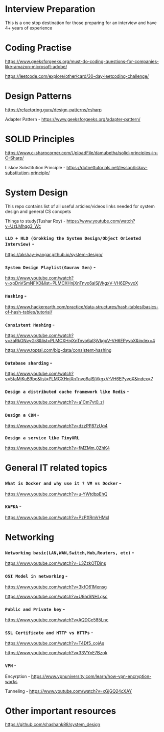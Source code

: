 # Interview Preparation
This is a one stop destination for those preparing for an interview and have 4+ years of experience

# Coding Practise
https://www.geeksforgeeks.org/must-do-coding-questions-for-companies-like-amazon-microsoft-adobe/

https://leetcode.com/explore/other/card/30-day-leetcoding-challenge/

# Design Patterns
https://refactoring.guru/design-patterns/csharp

Adapter Pattern - https://www.geeksforgeeks.org/adapter-pattern/

# SOLID Principles
https://www.c-sharpcorner.com/UploadFile/damubetha/solid-principles-in-C-Sharp/

Liskov Substitution Principle - https://dotnettutorials.net/lesson/liskov-substitution-principle/

# System Design
This repo contains list of all useful articles/videos links needed for system design and general CS concpets

Things to study(Tushar Roy) - https://www.youtube.com/watch?v=UzLMhqg3_Wc

### `LLD + HLD (Grokking the System Design/Object Oriented Interview)` - 

https://akshay-iyangar.github.io/system-design/

### `System Design Playlist(Gaurav Sen)` - 

https://www.youtube.com/watch?v=xpDnVSmNFX0&list=PLMCXHnjXnTnvo6alSjVkgxV-VH6EPyvoX

### `Hashing` -

https://www.hackerearth.com/practice/data-structures/hash-tables/basics-of-hash-tables/tutorial/

### `Consistent Hashing` - 

https://www.youtube.com/watch?v=zaRkONvyGr8&list=PLMCXHnjXnTnvo6alSjVkgxV-VH6EPyvoX&index=4

https://www.toptal.com/big-data/consistent-hashing

### `Database sharding` -

https://www.youtube.com/watch?v=5faMjKuB9bc&list=PLMCXHnjXnTnvo6alSjVkgxV-VH6EPyvoX&index=7

### `Design a distributed cache framework like Redis` - 

https://www.youtube.com/watch?v=a1Cm7vt0_zI

### `Design a CDN` -

https://www.youtube.com/watch?v=dzzPP87zUq4

### `Design a service like TinyURL`

https://www.youtube.com/watch?v=fMZMm_0ZhK4

# General IT related topics

### `What is Docker and why use it ? VM vs Docker` -

https://www.youtube.com/watch?v=u-YWtdbpEhQ

### `KAFKA` -

https://www.youtube.com/watch?v=PzPXRmVHMxI


# Networking

### `Networking basic(LAN,WAN,Switch,Hub,Routers, etc)` -

https://www.youtube.com/watch?v=L3ZzkOTDins

### `OSI Model in networking` -

https://www.youtube.com/watch?v=3kfO61Mensg

https://www.youtube.com/watch?v=U9arSNHLgsc

### `Public and Private key` -

https://www.youtube.com/watch?v=AQDCe585Lnc

### `SSL Certificate and HTTP vs HTTPs` -

https://www.youtube.com/watch?v=T4Df5_cojAs

https://www.youtube.com/watch?v=33VYnE7Bzpk

### `VPN` -

Encyrption - https://www.vpnuniversity.com/learn/how-vpn-encryption-works

Tunneling - https://www.youtube.com/watch?v=xGjGQ24cXAY

# Other important resources
https://github.com/shashank88/system_design
